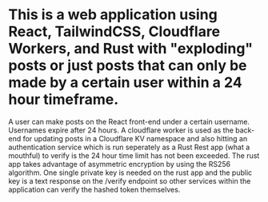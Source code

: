 # This is a web application using React, TailwindCSS, Cloudflare Workers, and Rust with "exploding" posts or just posts that can only be made by a certain user within a 24 hour timeframe.

A user can make posts on the React front-end under a certain username. Usernames expire after 24 hours. A cloudflare worker is used as the back-end for updating posts in a Cloudflare KV namespace and also hitting an authentication service which is run seperately as a Rust Rest app (what a mouthful) to verify is the 24 hour time limit has not been exceeded. The rust app takes advantage of asymmetric encryption by using the RS256 algorithm. One single private key is needed on the rust app and the public key is a text response on the /verify endpoint so other services within the application can verify the hashed token themselves.
